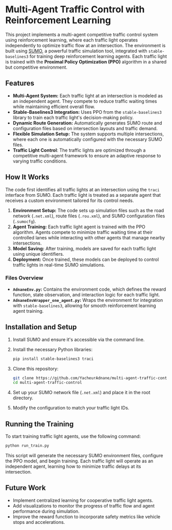 
# Multi-Agent Traffic Control with Reinforcement Learning

This project implements a multi-agent competitive traffic control system using reinforcement learning, where each traffic light operates independently to optimize traffic flow at an intersection. The environment is built using [SUMO](https://www.eclipse.org/sumo/), a powerful traffic simulation tool, integrated with `stable-baselines3` for training deep reinforcement learning agents. Each traffic light is trained with the **Proximal Policy Optimization (PPO)** algorithm in a shared but competitive environment.

## Features
- **Multi-Agent System:** Each traffic light at an intersection is modeled as an independent agent. They compete to reduce traffic waiting times while maintaining efficient overall flow.
- **Stable-Baselines3 Integration:** Uses PPO from the `stable-baselines3` library to train each traffic light's decision-making policy.
- **Dynamic Route Generation:** Automatically generates SUMO route and configuration files based on intersection layouts and traffic demand.
- **Flexible Simulation Setup:** The system supports multiple intersections, where each one is automatically configured with the necessary SUMO files.
- **Traffic Light Control**: The traffic lights are optimized through a competitive multi-agent framework to ensure an adaptive response to varying traffic conditions.

## How It Works
The code first identifies all traffic lights at an intersection using the `traci` interface from SUMO. Each traffic light is treated as a separate agent that receives a custom environment tailored for its control needs.

1. **Environment Setup:** The code sets up simulation files such as the road network (`.net.xml`), route files (`.rou.xml`), and SUMO configuration files (`.sumocfg`).
2. **Agent Training:** Each traffic light agent is trained with the PPO algorithm. Agents compete to minimize traffic waiting time at their controlled lanes while interacting with other agents that manage nearby intersections.
3. **Model Saving:** After training, models are saved for each traffic light using unique identifiers.
4. **Deployment:** Once trained, these models can be deployed to control traffic lights in real-time SUMO simulations.

### Files Overview
- **`AdnaneEnv.py`:** Contains the environment code, which defines the reward function, state observation, and interaction logic for each traffic light.
- **`AdnaneEnvWrapper_one_agent.py`:** Wraps the environment for integration with `stable-baselines3`, allowing for smooth reinforcement learning agent training.

## Installation and Setup

1. Install SUMO and ensure it's accessible via the command line.
2. Install the necessary Python libraries:
   ```bash
   pip install stable-baselines3 traci
   ```
3. Clone this repository:
   ```bash
   git clone https://github.com/YacheurAdnane/multi-agent-traffic-control.git
   cd multi-agent-traffic-control
   ```

4. Set up your SUMO network file (`.net.xml`) and place it in the root directory.
5. Modify the configuration to match your traffic light IDs.

## Running the Training
To start training traffic light agents, use the following command:

```bash
python run_train.py
```

This script will generate the necessary SUMO environment files, configure the PPO model, and begin training. Each traffic light will operate as an independent agent, learning how to minimize traffic delays at its intersection.

## Future Work
- Implement centralized learning for cooperative traffic light agents.
- Add visualizations to monitor the progress of traffic flow and agent performance during simulation.
- Improve the reward function to incorporate safety metrics like vehicle stops and accelerations.

